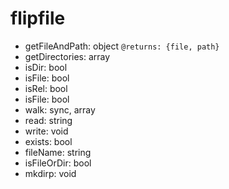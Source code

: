 # flipfile

- getFileAndPath: object  `@returns: {file, path}`
- getDirectories: array
- isDir: bool
- isFile: bool
- isRel: bool
- isFile: bool
- walk: sync, array
- read: string
- write: void
- exists: bool
- fileName: string
- isFileOrDir: bool
- mkdirp: void
